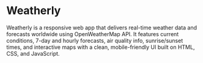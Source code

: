 # Weatherly
Weatherly is a responsive web app that delivers real-time weather data and forecasts worldwide using OpenWeatherMap API. It features current conditions, 7-day and hourly forecasts, air quality info, sunrise/sunset times, and interactive maps with a clean, mobile-friendly UI built on HTML, CSS, and JavaScript.
